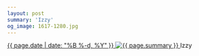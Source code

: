 ```yaml
---
layout: post
summary: 'Izzy'
og_image: 1617-1280.jpg
---
```


<p>
 <time>
  <a href="/1617">
   {{ page.date | date: "%B %-d, %Y" }}
  </a>
 </time>
 <a href="/1617">
  <img alt="{{ page.summary }}" sizes="(min-width: 700px) 50vw, calc(100vw - 2rem)" src="{{ site.assets_url }}/1617-640.jpg" srcset="{{ site.assets_url }}/1617-320.jpg 320w, {{ site.assets_url }}/1617-640.jpg 640w, {{ site.assets_url }}/1617-960.jpg 960w, {{ site.assets_url }}/1617-1280.jpg 1280w"/>
 </a>
 <span>
  Izzy
 </span>
</p>
